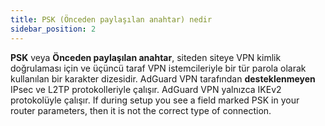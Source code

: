 ```yaml
---
title: PSK (Önceden paylaşılan anahtar) nedir
sidebar_position: 2
---
```


**PSK** veya **Önceden paylaşılan anahtar**, siteden siteye VPN kimlik doğrulaması için ve üçüncü taraf VPN istemcileriyle bir tür parola olarak kullanılan bir karakter dizesidir. AdGuard VPN tarafından **desteklenmeyen** IPsec ve L2TP protokolleriyle çalışır. AdGuard VPN yalnızca IKEv2 protokolüyle çalışır. If during setup you see a field marked PSK in your router parameters, then it is not the correct type of connection.
